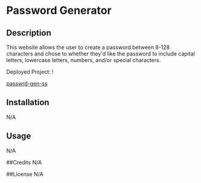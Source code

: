 # Password Generator

## Description
This website allows the user to create a password between 8-128 characters and chose to whether they'd like the password to include capital letters, lowercase letters, numbers, and/or special characters.

Deployed Project: !

[passwrd-gen-ss](https://user-images.githubusercontent.com/116224156/204437890-6e07b865-044f-461e-8d8d-d6a51df1ee2e.PNG)

## Installation
N/A

## Usage
N/A

##Credits
N/A

##License
N/A
